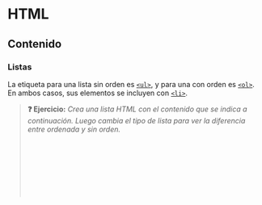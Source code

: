 # HTML
## Contenido

### Listas

La etiqueta para una lista sin orden es [`<ul>`](https://developer.mozilla.org/en-US/docs/Web/HTML/Element/ul), y para una con orden es [`<ol>`](https://developer.mozilla.org/en-US/docs/Web/HTML/Element/ol). En ambos casos, sus elementos se incluyen con [`<li>`](https://developer.mozilla.org/en-US/docs/Web/HTML/Element/li).

> **❓ Ejercicio:** _Crea una lista HTML con el contenido que se indica a continuación. Luego cambia el tipo de lista para ver la diferencia entre ordenada y sin orden._
> <div class="codepen" data-prefill="{}" data-height="250" data-theme-id="light" data-default-tab="html,result" data-editable="true" style="opacity:0">
> <pre data-lang="html">
> * Bloques de texto
>   - Títulos
>   - Párrafos
>   - Listas
>   - Tablas
> * Otros
>   - Separadores
> </pre>
> </div>